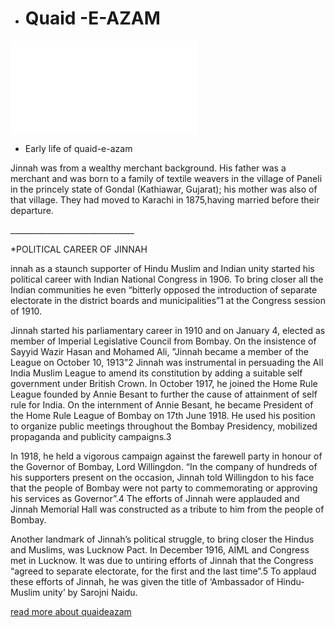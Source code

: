 - # Quaid -E-AZAM
![Quaid-azam](sample.md)

* Early life of quaid-e-azam

<p>Jinnah was from a wealthy merchant background. His father was a merchant and was born to a family of textile weavers in the village of Paneli in the princely state of Gondal (Kathiawar, Gujarat); his mother was also of that village. They had moved to Karachi in 1875,having married before their departure.<p>
_______________________________

*POLITICAL CAREER OF JINNAH
<p>innah as a staunch supporter of Hindu Muslim and Indian unity started his political career with Indian National Congress in 1906. To bring closer all the Indian communities he even “bitterly opposed the introduction of separate electorate in the district boards and municipalities”1 at the Congress session of 1910.

Jinnah started his parliamentary career in 1910 and on January 4, elected as member of Imperial Legislative Council from Bombay. On the insistence of Sayyid Wazir Hasan and Mohamed Ali, ”Jinnah became a member of the League on October 10, 1913”2 Jinnah was instrumental in persuading the All India Muslim League to amend its constitution by adding a suitable self government under British Crown. In October 1917, he joined the Home Rule League founded by Annie Besant to further the cause of attainment of self rule for India. On the internment of Annie Besant, he became President of the Home Rule League of Bombay on 17th June 1918. He used his position to organize public meetings throughout the Bombay Presidency, mobilized propaganda and publicity campaigns.3<p>

<p>In 1918, he held a vigorous campaign against the farewell party in honour of the Governor of Bombay, Lord Willingdon. “In the company of hundreds of his supporters present on the occasion, Jinnah told Willingdon to his face that the people of Bombay were not party to commemorating or approving his services as Governor”.4 The efforts of Jinnah were applauded and Jinnah Memorial Hall was constructed as a tribute to him from the people of Bombay.

Another landmark of Jinnah’s political struggle, to bring closer the Hindus and Muslims, was Lucknow Pact. In December 1916, AIML and Congress met in Lucknow. It was due to untiring efforts of Jinnah that the Congress “agreed to separate electorate, for the first and the last time”.5 To applaud these efforts of Jinnah, he was given the title of ‘Ambassador of Hindu-Muslim unity’ by Sarojni Naidu.<p>
[read more about quaideazam ](https://pakistan.gov.pk/Quaid/political_career.html)
